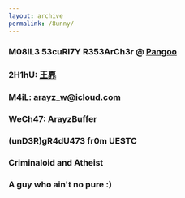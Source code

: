 ```yaml
---
layout: archive
permalink: /8unny/
---
```


### M08IL3 53cuRI7Y R353ArCh3r @ [Pangoo](http://www.pwnzen.com)

### 2H1hU: [王奡](https://www.zhihu.com/people/wang-ao-80-76)

### M4iL: arayz_w@icloud.com

### WeCh47: ArayzBuffer

### (unD3R)gR4dU473 fr0m UESTC

### Criminaloid and Atheist

### A guy who ain't no pure :)

